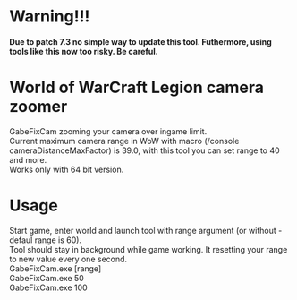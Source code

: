 # Warning!!!
#### Due to patch 7.3 no simple way to update this tool. Futhermore, using tools like this now too risky. Be careful.

# World of WarCraft Legion camera zoomer
GabeFixCam zooming your camera over ingame limit.  
Current maximum camera range in WoW with macro (/console cameraDistanceMaxFactor) is 39.0, with this tool you can set range to 40 and more.  
Works only with 64 bit version.  
  
# Usage
Start game, enter world and launch tool with range argument (or without - defaul range is 60).  
Tool should stay in background while game working. It resetting your range to new value every one second.  
GabeFixCam.exe [range]  
GabeFixCam.exe 50  
GabeFixCam.exe 100  
